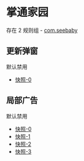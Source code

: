 # 掌通家园

存在 2 规则组 - [com.seebaby](/src/apps/com.seebaby.ts)

## 更新弹窗

默认禁用

- [快照-0](https://i.gkd.li/import/12705351)

## 局部广告

默认禁用

- [快照-0](https://i.gkd.li/import/12705353)
- [快照-1](https://i.gkd.li/import/12705363)
- [快照-2](https://i.gkd.li/import/12705372)
- [快照-3](https://i.gkd.li/import/12705358)
